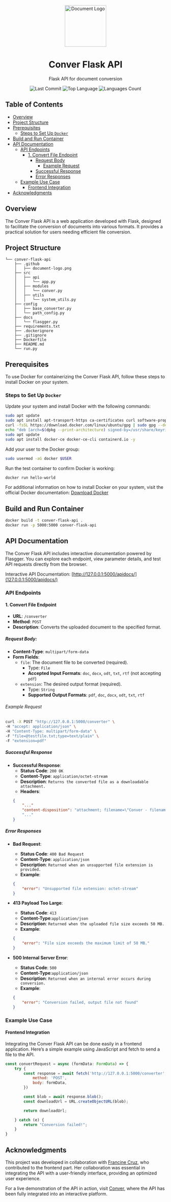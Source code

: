 <div align="center">
    <img src=".github/document-logo.png" alt="Document Logo" width="130">
    <h1><b>Conver Flask API</b></h1>
    <p>Flask API for document conversion </p>
    <p>
        <img src="https://img.shields.io/github/last-commit/id0ubl3g/conver-flask-api?style=flat&logo=git&logoColor=white&color=0080ff" alt="Last Commit">
        <img src="https://img.shields.io/github/languages/top/id0ubl3g/conver-flask-api?style=flat&color=0080ff" alt="Top Language">
        <img src="https://img.shields.io/github/languages/count/id0ubl3g/conver-flask-api?style=flat&color=0080ff" alt="Languages Count">
    </p>
</div>

## Table of Contents

- [Overview](#overview)
- [Project Structure](#project-structure)
- [Prerequisites](#prerequisites)  
    - [Steps to Set Up `Docker`](#steps-to-set-up-docker)  
- [Build and Run Container](#build-and-run-container)
- [API Documentation](#api-documentation)
    - [API Endpoints](#api-endpoints)
        - [1. Convert File Endpoint](#1-convert-file-endpoint)
            - [Request Body](#request-body)
                - [Example Request](#example-request)
            - [Successful Response](#successful-response)
            - [Error Responses](#error-responses)
    - [Example Use Case](#example-use-case)
        - [Frontend Integration](#frontend-integration)
- [Acknowledgments](#acknowledgments)


## Overview
The Conver Flask API is a web application developed with Flask, designed to facilitate the conversion of documents into various formats. It provides a practical solution for users needing efficient file conversion.

## Project Structure

```plaintext
└── conver-flask-api
    ├── .github
    │   ├── document-logo.png
    ├── src
    │   ├── api
    │   │   └── app.py
    │   ├── modules
    │   │   └── conver.py
    │   ├── utils
    │   │   └── system_utils.py
    ├── config
    │   ├── base_converter.py
    │   └── path_config.py
    ├── docs
    │   └── flasgger.py
    ├── requirements.txt
    ├── .dockerignore
    ├── .gitignore
    ├── Dockerfile
    ├── README.md
    └── run.py
```

## Prerequisites

To use Docker for containerizing the Conver Flask API, follow these steps to install Docker on your system.

### Steps to Set Up `Docker`

Update your system and install Docker with the following commands:

```sh
sudo apt update
sudo apt install apt-transport-https ca-certificates curl software-properties-common -y
curl -fsSL https://download.docker.com/linux/ubuntu/gpg | sudo gpg --dearmor -o /usr/share/keyrings/docker-archive-keyring.gpg
echo "deb [arch=$(dpkg --print-architecture) signed-by=/usr/share/keyrings/docker-archive-keyring.gpg] https://download.docker.com/linux/ubuntu $(lsb_release -cs) stable" | sudo tee /etc/apt/sources.list.d/docker.list > /dev/null
sudo apt update
sudo apt install docker-ce docker-ce-cli containerd.io -y
```

Add your user to the Docker group:

```sh
sudo usermod -aG docker $USER
```

Run the test container to confirm Docker is working:

```sh
docker run hello-world
```

For additional information on how to install Docker on your system, visit the official Docker documentation: [Download Docker](https://docs.docker.com/get-docker/)

## Build and Run Container

```sh
docker build -t conver-flask-api .
docker run -p 5000:5000 conver-flask-api
```

## API Documentation

The Conver Flask API includes interactive documentation powered by Flasgger. You can explore each endpoint, view parameter details, and test API requests directly from the browser.

Interactive API Documentation: [http://127.0.0.1:5000/apidocs/](127.0.0.1:5000/apidocs/)

### API Endpoints

#### 1. Convert File Endpoint

- **URL**: `/converter`
- **Method**: `POST`
- **Description**: Converts the uploaded document to the specified format.


##### Request Body:

- **Content-Type**: `multipart/form-data`
- **Form Fields**:
    - `file`: The document file to be converted (required).
      - Type: `File`
      - **Accepted Input Formats**: `doc`, `docx`, `odt`, `txt`, `rtf` (not accepting `pdf`)
    - `extension`: The desired output format (required).
      - Type: `String` 
      - **Supported Output Formats**: `pdf`, `doc`, `docx`, `odt`, `txt`, `rtf`

###### Example Request

```sh
curl -X POST "http://127.0.0.1:5000/converter" \
-H "accept: application/json" \
-H "Content-Type: multipart/form-data" \
-F "file=@testfile.txt;type=text/plain" \
-F "extension=pdf"
```

##### Successful Response

- **Successful Response**:
    - **Status Code**: `200 OK`
    - **Content-Type**: `application/octet-stream`
    - **Description**: `Returns the converted file as a downloadable attachment.`
    - **Headers**:
    ```json
    {
        "..."
        "content-disposition": "attachment; filename=\"Conver - filename.pdf\""
        "..."
    }
    ```

##### Error Responses

- **Bad Request**:
    - **Status Code**: `400 Bad Request`
    - **Content-Type**: `application/json`
    - **Description**: `Returned when an unsupported file extension is provided.`
    - **Example**:
    ```json
    {
        "error": "Unsupported file extension: octet-stream"
    }
    ```
- **413 Payload Too Large**: 
    - **Status Code**: `413`
    - **Content-Type**:`application/json`
    - **Description**: `Returned when the uploaded file size exceeds 50 MB.`
    - **Example**:
    ```json
    {
        "error": "File size exceeds the maximum limit of 50 MB."
    }
    ```

- **500 Internal Server Error**:
    - **Status Code**: `500`
    - **Content-Type**:`application/json`
    - **Description**: `Returned when an internal error occurs during conversion.`
    - **Example**:
    ```json
    {
        "error": "Conversion failed, output file not found"
    }
    ```

### Example Use Case

#### Frontend Integration

Integrating the Conver Flask API can be done easily in a frontend application. Here’s a simple example using JavaScript and fetch to send a file to the API.

```js
const convertRequest = async (formData: FormData) => {
    try {
        const response = await fetch('http://127.0.0.1:5000/converter', {
            method: 'POST',
            body: formData,
        })

        const blob = await response.blob(); 
        const downloadUrl = URL.createObjectURL(blob);

        return downloadUrl;

    } catch (e) {
        return "Conversion failed!";
    }
}
```

## Acknowledgments

This project was developed in collaboration with [Francine Cruz](https://github.com/Francine02), who contributed to the frontend part. Her collaboration was essential in integrating the API with a user-friendly interface, providing an optimized user experience.

For a live demonstration of the API in action, visit [Conver](https://conver-taupe.vercel.app/), where the API has been fully integrated into an interactive platform.
